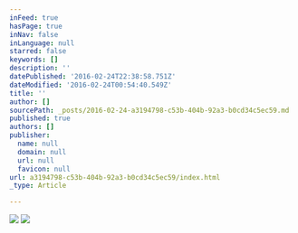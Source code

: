 ```yaml
---
inFeed: true
hasPage: true
inNav: false
inLanguage: null
starred: false
keywords: []
description: ''
datePublished: '2016-02-24T22:38:58.751Z'
dateModified: '2016-02-24T00:54:40.549Z'
title: ''
author: []
sourcePath: _posts/2016-02-24-a3194798-c53b-404b-92a3-b0cd34c5ec59.md
published: true
authors: []
publisher:
  name: null
  domain: null
  url: null
  favicon: null
url: a3194798-c53b-404b-92a3-b0cd34c5ec59/index.html
_type: Article

---
```

![](https://the-grid-user-content.s3-us-west-2.amazonaws.com/e1f92d4f-03a8-48cb-bbda-8f5127b2c939.jpg)
![](https://the-grid-user-content.s3-us-west-2.amazonaws.com/fbbbd546-db15-41cb-a414-12fcdcd0d945.jpg)